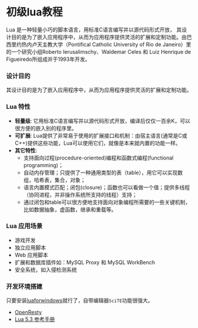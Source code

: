 # 初级lua教程

Lua 是一种轻量小巧的脚本语言，用标准C语言编写并以源代码形式开放， 其设计目的是为了嵌入应用程序中，从而为应用程序提供灵活的扩展和定制功能。由巴西里约热内卢天主教大学（Pontifical Catholic University of Rio de Janeiro）里的一个研究小组Roberto Ierusalimschy、Waldemar Celes 和 Luiz Henrique de Figueiredo所组成并于1993年开发。

### 设计目的
其设计目的是为了嵌入应用程序中，从而为应用程序提供灵活的扩展和定制功能。

### Lua 特性
- **轻量级**: 它用标准C语言编写并以源代码形式开放，编译后仅仅一百余K，可以很方便的嵌入别的程序里。
- **可扩展**: Lua提供了非常易于使用的扩展接口和机制：由宿主语言(通常是C或C++)提供这些功能，Lua可以使用它们，就像是本来就内置的功能一样。
- **其它特性**: 
    - 支持面向过程(procedure-oriented)编程和函数式编程(functional programming)；
    - 自动内存管理；只提供了一种通用类型的表（table），用它可以实现数组，哈希表，集合，对象；
    - 语言内置模式匹配；闭包(closure)；函数也可以看做一个值；提供多线程（协同进程，并非操作系统所支持的线程）支持；
    - 通过闭包和table可以很方便地支持面向对象编程所需要的一些关键机制，比如数据抽象，虚函数，继承和重载等。

### Lua 应用场景
- 游戏开发
- 独立应用脚本
- Web 应用脚本
- 扩展和数据库插件如：MySQL Proxy 和 MySQL WorkBench
- 安全系统，如入侵检测系统

### 开发环境搭建
只要安装[luaforwindows](https://github.com/rjpcomputing/luaforwindows/releases)就行了，自带编辑器`SciTE`功能很强大。


* [OpenResty](http://openresty.org/cn/)
* [Lua 5.3 参考手册](http://www.w3cschool.cc/manual/lua53doc/contents.html)